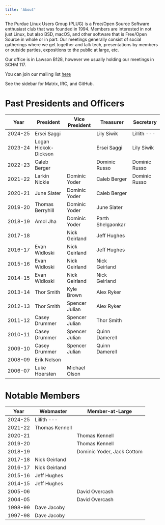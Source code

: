 ```yaml
---
title: 'About'
---
```


The Purdue Linux Users Group (PLUG) is a Free/Open Source Software enthusiast club that was founded in 1994.
Members are interested in not just Linux, but also BSD, macOS, and other software that is Free/Open Source in whole or in part.
Our meetings generally consist of social gatherings where we get together and talk tech, presentations by members or outside parties, expositions to the public at large, etc.

Our office is in Lawson B128, however we usually holding our meetings in SCHM 117.

You can join our mailing list [here](https://groups.google.com/forum/#!forum/purduelug/join)

See the sidebar for Matrix, IRC, and GitHub.

# Past Presidents and Officers

<style type="text/css">
td:first-child {
    white-space: nowrap;
}
</style>

| Year    | President            | Vice President | Treasurer         | Secretary     |
|---------|----------------------|----------------|-------------------|---------------|
| 2024-25 | Ersei Saggi          |                | Lily Siwik        | Lillith ---   |
| 2023-24 | Logan Hickok-Dickson |                | Ersei Saggi       | Lily Siwik    |
| 2022-23 | Caleb Berger         |                | Dominic Russo     | Dominic Russo |
| 2021-22 | Larkin Nickle        | Dominic Yoder  | Caleb Berger      | Dominic Russo |
| 2020-21 | June Slater          | Dominic Yoder  | Caleb Berger      |               |
| 2019-20 | Thomas Berryhill     | Dominic Yoder  | June Slater       |               |
| 2018-19 | Amol Jha             | Dominic Yoder  | Parth Shelgaonkar |               |
| 2017-18 |                      | Nick Geirland  | Jeff Hughes       |               |
| 2016-17 | Evan Widloski        | Nick Geirland  | Jeff Hughes       |               |
| 2015-16 | Evan Widloski        | Nick Geirland  | Nick Geirland     |               |
| 2014-15 | Evan Widloski        | Nick Geirland  | Nick Geirland     |               |
| 2013-14 | Thor Smith           | Kyle Brown     | Alex Ryker        |               |
| 2012-13 | Thor Smith           | Spencer Julian | Alex Ryker        |               |
| 2011-12 | Casey Drummer        | Spencer Julian | Thor Smith        |               |
| 2010-11 | Casey Drummer        | Spencer Julian | Quinn Damerell    |               |
| 2009-10 | Casey Drummer        | Spencer Julian | Quinn Damerell    |               |
| 2008-09 | Erik Nelson          |                |                   |               |
| 2006-07 | Luke Hoersten        | Michael Olson  |                   |               |

# Notable Members

| Year    | Webmaster      | Member-at-Large            |
|---------|----------------|----------------------------|
| 2024-25 | Lillith ---    |                            |
| 2021-22 | Thomas Kennell |                            |
| 2020-21 |                | Thomas Kennell             |
| 2019-20 |                | Thomas Kennell             |
| 2018-19 |                | Dominic Yoder, Jack Cottom |
| 2017-18 | Nick Geirland  |                            |
| 2016-17 | Nick Geirland  |                            |
| 2015-16 | Jeff Hughes    |                            |
| 2014-15 | Jeff Hughes    |                            |
| 2005-06 |                | David Overcash             |
| 2004-05 |                | David Overcash             |
| 1998-99 | Dave Jacoby    |                            |
| 1997-98 | Dave Jacoby    |                            |
